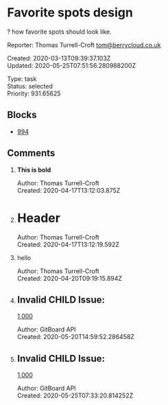 # Favorite spots design

? how favorite spots should look like.

Reporter: Thomas Turrell-Croft <tom@berrycloud.co.uk>  

Created: 2020-03-13T09:39:37.103Z  
Updated: 2020-05-25T07:51:56.280988200Z

Type: task  
Status: selected  
Priority: 931.65625

## Blocks
- [994](994.md "Darker theme")

## Comments
1.  **This is bold**

    Author: Thomas Turrell-Croft  
    Created: 2020-04-17T13:12:03.875Z  

2.  # Header

    Author: Thomas Turrell-Croft  
    Created: 2020-04-17T13:12:19.592Z  

3.  hello

    Author: Thomas Turrell-Croft  
    Created: 2020-04-20T09:19:15.894Z  

4.  ## Invalid CHILD Issue:
    [1,000](1,000.md "Add favorite spots")

    Author: GitBoard API  
    Created: 2020-05-20T14:59:52.286458Z  

5.  ## Invalid CHILD Issue:
    [1,000](1,000.md "Add favorite spots")

    Author: GitBoard API  
    Created: 2020-05-25T07:33:20.814252Z  
